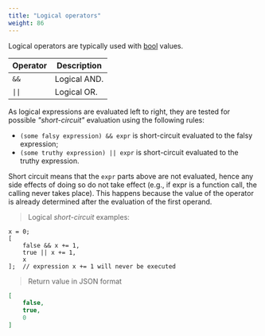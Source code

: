 ```yaml
---
title: "Logical operators"
weight: 86
---
```


Logical operators are typically used with [bool](../../data-types/bool) values.

Operator | Description
-------- | -----------
`&&` | Logical AND.
<code>&#124;&#124;</code> | Logical OR.

As logical expressions are evaluated left to right, they are tested for possible *"short-circuit"* evaluation using the following rules:

- `(some falsy expression) && expr` is short-circuit evaluated to the falsy expression;
- `(some truthy expression) || expr` is short-circuit evaluated to the truthy expression.

Short circuit means that the `expr` parts above are not evaluated, hence any side effects of doing so do not take effect
(e.g., if expr is a function call, the calling never takes place).
This happens because the value of the operator is already determined after the evaluation of the first operand.

> Logical *short-circuit* examples:

```thingsdb,json_response
x = 0;
[
    false && x += 1,
    true || x += 1,
    x
];  // expression x += 1 will never be executed
```

> Return value in JSON format

```json
[
    false,
    true,
    0
]
```
